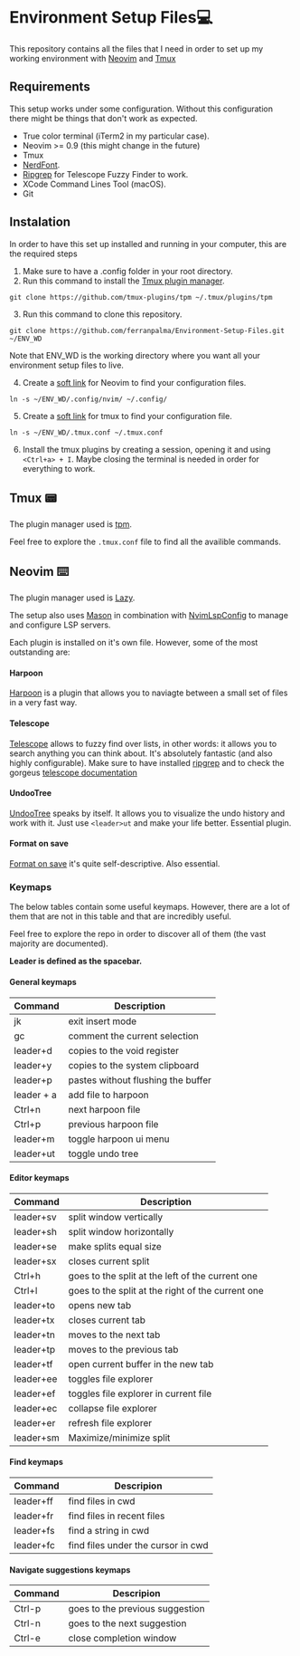# Environment Setup Files💻

This repository contains all the files that I need in order to set up my working environment with [Neovim](https://neovim.io/) and [Tmux](https://github.com/tmux/tmux)

## Requirements
This setup works under some configuration. Without this configuration there might be things that don't work as expected.

* True color terminal (iTerm2 in my particular case).
* Neovim >= 0.9 (this might change in the future)
* Tmux
* [NerdFont](https://www.nerdfonts.com/).
* [Ripgrep](https://github.com/BurntSushi/ripgrep) for Telescope Fuzzy Finder to work.
* XCode Command Lines Tool (macOS).
* Git

## Instalation

In order to have this set up installed and running in your computer, this are the required steps

1. Make sure to have a .config folder in your root directory.
2. Run this command to install the [Tmux plugin manager](https://github.com/tmux-plugins/tpm).
```
git clone https://github.com/tmux-plugins/tpm ~/.tmux/plugins/tpm
```
3. Run this command to clone this repository.
```
git clone https://github.com/ferranpalma/Environment-Setup-Files.git ~/ENV_WD
```

   Note that ENV_WD is the working directory where you want all your environment setup files to live.

4. Create a [soft link](https://man7.org/linux/man-pages/man1/ln.1.html) for Neovim to find your configuration files.
```
ln -s ~/ENV_WD/.config/nvim/ ~/.config/
```
5. Create a [soft link](https://man7.org/linux/man-pages/man1/ln.1.html) for tmux to find your configuration file.
```
ln -s ~/ENV_WD/.tmux.conf ~/.tmux.conf
```
6. Install the tmux plugins by creating a session, opening it and using `<Ctrl+a> + I`. Maybe closing the terminal is needed in order for everything to work.

## Tmux 📟

The plugin manager used is [tpm](https://github.com/tmux-plugins/tpm).

Feel free to explore the `.tmux.conf` file to find all the availible commands.

## Neovim ⌨️

The plugin manager used is [Lazy](https://github.com/folke/lazy.nvim).

The setup also uses [Mason](https://github.com/williamboman/mason.nvim) in combination with [NvimLspConfig](https://github.com/neovim/nvim-lspconfig) to manage and configure LSP servers.

Each plugin is installed on it's own file. However, some of the most outstanding are:

#### Harpoon
[Harpoon](https://github.com/ThePrimeagen/harpoon) is a plugin that allows you to naviagte between a small set of files in a very fast way.

#### Telescope
[Telescope](https://github.com/nvim-telescope/telescope.nvim) allows to fuzzy find over lists, in other words: it allows you to search anything you can think about. It's absolutely fantastic (and also highly configurable).
Make sure to have installed [ripgrep](https://github.com/BurntSushi/ripgrep) and to check the gorgeus [telescope documentation](https://github.com/nvim-telescope/telescope.nvim#getting-started)

#### UndooTree
[UndooTree](https://github.com/mbbill/undotree) speaks by itself. It allows you to visualize the undo history and work with it. Just use `<leader>ut` and make your life better. Essential plugin.

#### Format on save
[Format on save](https://github.com/elentok/format-on-save.nvim) it's quite self-descriptive. Also essential.

### Keymaps

The below tables contain some useful keymaps. However, there are a lot of them that are not in this table and that are incredibly useful.

Feel free to explore the repo in order to discover all of them (the vast majority are documented).

**Leader is defined as the spacebar.**

#### General keymaps
| Command   | Description |
|-----------|-------------
| jk      | exit insert mode |
| gc      | comment the current selection |
| leader+d | copies to the void register  |
| leader+y | copies to the system clipboard |
| leader+p | pastes without flushing the buffer |
| leader + a | add file to harpoon |
| Ctrl+n | next harpoon file |
| Ctrl+p | previous harpoon file|
| leader+m | toggle harpoon ui menu |
| leader+ut | toggle undo tree |


#### Editor keymaps
| Command | Description |
|---------|------------
leader+sv | split window vertically
leader+sh | split window horizontally
leader+se | make splits equal size
leader+sx | closes current split
Ctrl+h    | goes to the split at the left of the current one
Ctrl+l    | goes to the split at the right of the current one
leader+to | opens new tab
leader+tx | closes current tab
leader+tn | moves to the next tab
leader+tp | moves to the previous tab
leader+tf | open current buffer in the new tab
leader+ee | toggles file explorer
leader+ef | toggles file explorer in current file
leader+ec | collapse file explorer
leader+er | refresh file explorer
leader+sm | Maximize/minimize split

#### Find keymaps
| Command | Descripion |
|---------|------------|
leader+ff | find files in cwd
leader+fr | find files in recent files
leader+fs | find a string in cwd
leader+fc | find files under the cursor in cwd

#### Navigate suggestions keymaps 
| Command | Descripion |
|---------|------------|
| Ctrl-p     | goes to the previous suggestion
| Ctrl-n     | goes to the next suggestion
| Ctrl-e     | close completion window 
